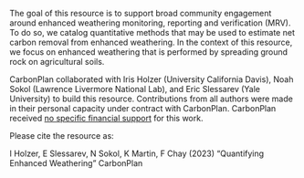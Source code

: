 The goal of this resource is to support broad community engagement around enhanced weathering monitoring, reporting and verification (MRV). To do so, we catalog quantitative methods that may be used to estimate net carbon removal from enhanced weathering. In the context of this resource, we focus on enhanced weathering that is performed by spreading ground rock on agricultural soils.

CarbonPlan collaborated with Iris Holzer (University California Davis), Noah Sokol (Lawrence Livermore National Lab), and Eric Slessarev (Yale University) to build this resource. Contributions from all authors were made in their personal capacity under contract with CarbonPlan. CarbonPlan received [no specific financial support](https://carbonplan.org/funding) for this work.

Please cite the resource as:

I Holzer, E Slessarev, N Sokol, K Martin, F Chay (2023) “Quantifying Enhanced Weathering” CarbonPlan
